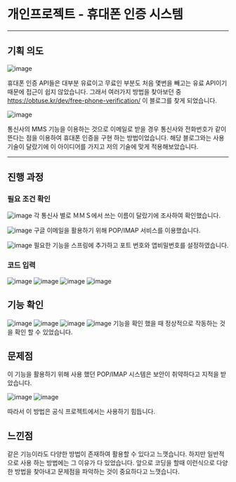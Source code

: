 # 개인프로젝트 - 휴대폰 인증 시스템
___
## 기획 의도
![image](https://github.com/user-attachments/assets/b62c73a6-616e-4208-a36f-e5a5233260c8)

 휴대폰 인증 API들은 대부분 유료이고 무료인 부분도 처음 몇번을 빼고는 유료 API이기 때문에 접근이 쉽지 않았습니다.
그래서 여러가지 방법을 찾아보던 중 https://obtuse.kr/dev/free-phone-verification/ 이 블로그를 찾게 되었습니다.

![image](https://github.com/user-attachments/assets/fc042499-9deb-4d25-b57b-afa5bc73fe82)

 통신사의 MMS 기능을 이용하는 것으로 이메일로 받을 경우 통신사와 전화번호가 같이 뜬다는 점을 이용하여 휴대폰 인증을 구현 하는 방법이었습니다.
해당 블로그와는 사용 기술이 달랐기에 이 아이디어를 가지고 저의 기술에 맞게 적용해보았습니다.

___

## 진행 과정
### 필요 조건 확인
![image](https://github.com/user-attachments/assets/e3400931-ad8e-4f84-ad65-b535b45126bd)
 각 통신사 별로 ＭＭＳ에서 쓰는 이름이 달랐기에 조사하여 확인했습니다.

![image](https://github.com/user-attachments/assets/eefe4575-feb1-4fa9-8a31-a33709b9779b)
 구글 이메일을 활용하기 위해 POP/IMAP 서비스를 이용했습니다.
 
![image](https://github.com/user-attachments/assets/cee87d87-671f-4236-bdfd-694ef569fa3d)
 필요한 기능을 스프링에 추가하고 포트 번호와 앱비밀번호를 설정하였습니다.
 
### 코드 입력
![image](https://github.com/user-attachments/assets/cc4fa7c7-2609-48b9-99f5-54cebe216710)
![image](https://github.com/user-attachments/assets/7bd1364e-d10c-46f2-a2d3-9cc32dd08a49)
![image](https://github.com/user-attachments/assets/4d19ddc8-a080-4e5a-9e66-9a59a0708c66)
![image](https://github.com/user-attachments/assets/fe4c11df-730d-41ee-a560-daa13519c6c1)

## 기능 확인
![image](https://github.com/user-attachments/assets/5743eb3c-9a6d-4183-8a40-a20a4f5383ac)
![image](https://github.com/user-attachments/assets/aff75755-ca18-48b8-b0d3-c153109877a5)
![image](https://github.com/user-attachments/assets/e20403a4-8fcf-4d71-babd-da7364bd8620)
![image](https://github.com/user-attachments/assets/5bdebd84-645f-4d84-aa72-0766938bfcf7)
 기능을 확인 했을 때 정상적으로 작동하는 것을 확인 할 수 있었습니다.

## 문제점
 이 기능을 활용하기 위해 사용 했던 POP/IMAP 시스템은 보안이 취약하다고 지적을 받았습니다.
 
![image](https://github.com/user-attachments/assets/6b6d88b1-cdec-4bcb-b653-5ad3b92c8dd5)
![image](https://github.com/user-attachments/assets/8c05b8bb-03a1-4891-8e15-c542b29437af)

따라서 이 방법은 공식 프로젝트에서는 사용하기 힘듭니다.

## 느낀점
 같은 기능이라도 다양한 방법이 존재하여 활용할 수 있다고 느꼇습니다. 하지만 일반적으로 사용 하는 방법에는
그 이유가 다 있었습니다. 앞으로 코딩을 할때 이런식으로 다양한 방법을 찾아내고 문제점을 파악하는 것이 중요하다고
느꼇습니다.










